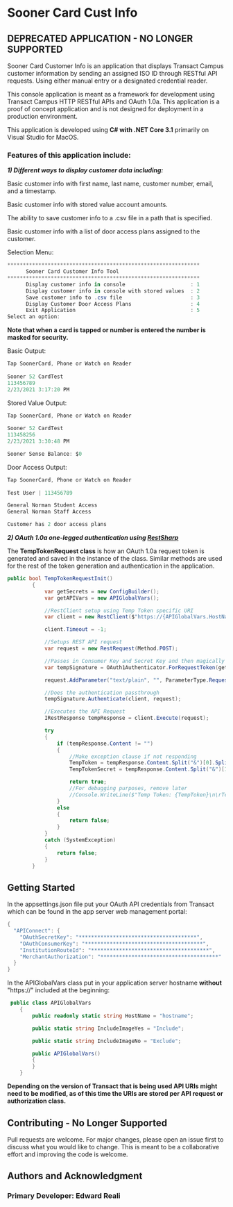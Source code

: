 # Sooner Card Cust Info

## DEPRECATED APPLICATION - NO LONGER SUPPORTED

Sooner Card Customer Info is an application that displays Transact Campus customer information by sending an assigned ISO ID through RESTful API requests. Using either manual entry or a designated credential reader.

This console application is meant as a framework for development using Transact Campus HTTP RESTful APIs and OAuth 1.0a. This application is a proof of concept application and is not designed for deployment in a production environment.

This application is developed using **C# with .NET Core 3.1** primarily on Visual Studio for MacOS.

### Features of this application include:
***1) Different ways to display customer data including:***

   Basic customer info with first name, last name, customer number, email, and a timestamp.
   
   Basic customer info with stored value account amounts.
   
   The ability to save customer info to a .csv file in a path that is specified.

   Basic customer info with a list of door access plans assigned to the customer.
   

Selection Menu:
```C#
**************************************************************
      Sooner Card Customer Info Tool                          
**************************************************************
      Display customer info in console                     : 1
      Display customer info in console with stored values  : 2
      Save customer info to .csv file                      : 3
      Display Customer Door Access Plans                   : 4
      Exit Application                                     : 5
Select an option: 
```
**Note that when a card is tapped or number is entered the number is masked for security.**

Basic Output:

```C#
Tap SoonerCard, Phone or Watch on Reader
                                                                                                                          
Sooner 52 CardTest
113456789
2/23/2021 3:17:20 PM
```
Stored Value Output:
```C#
Tap SoonerCard, Phone or Watch on Reader
                                                                                                                          
Sooner 52 CardTest
113458256
2/23/2021 3:30:48 PM

Sooner Sense Balance: $0
```

Door Access Output:

```C#
Tap SoonerCard, Phone or Watch on Reader
                                                                                                                          
Test User | 113456789

General Norman Student Access
General Norman Staff Access

Customer has 2 door access plans
```
***2) OAuth 1.0a one-legged authentication using [RestSharp](https://restsharp.dev/)***

The **TempTokenRequest class** is how an OAuth 1.0a request token is generated and saved in the instance of the class. Similar methods are used for the rest of the token generation and authentication in the application.
```C#
public bool TempTokenRequestInit()
        {
            var getSecrets = new ConfigBuilder();
            var getAPIVars = new APIGlobalVars();

            //RestClient setup using Temp Token specific URI
            var client = new RestClient($"https://{APIGlobalVars.HostName}/transact/api/initiate");

            client.Timeout = -1;

            //Setups REST API request
            var request = new RestRequest(Method.POST);

            //Passes in Consumer Key and Secret Key and then magically generates the rest of the auth blueprint
            var tempSignature = OAuth1Authenticator.ForRequestToken(getSecrets.OAuthConsumerKey, getSecrets.OAuthSecretKey, RestSharp.Authenticators.OAuth.OAuthSignatureMethod.HmacSha1);

            request.AddParameter("text/plain", "", ParameterType.RequestBody);

            //Does the authentication passthrough
            tempSignature.Authenticate(client, request);

            //Executes the API Request
            IRestResponse tempResponse = client.Execute(request);

            try
            {
                if (tempResponse.Content != "")
                {
                    //Make exception clause if not responding
                    TempToken = tempResponse.Content.Split("&")[0].Split("=")[1];
                    TempTokenSecret = tempResponse.Content.Split("&")[1].Split("=")[1];

                    return true;
                    //For debugging purposes, remove later
                    //Console.WriteLine($"Temp Token: {TempToken}\n\rTemp Secret: {TempTokenSecret}");
                }
                else
                {
                    return false;
                }
            }
            catch (SystemException)
            {
                return false;
            }
        }
```

## Getting Started

In the appsettings.json file put your OAuth API credentials from Transact which can be found in the app server web management portal:
```C#
{
  "APIConnect": {
    "OAuthSecretKey": "**************************************",
    "OAuthConsumerKey": "**************************************",
    "InstitutionRouteId": "**************************************",
    "MerchantAuthorization": "**************************************"
  }
}
```
In the APIGlobalVars class put in your application server hostname **without** "https://" included at the beginning:
```C#
 public class APIGlobalVars
    {
        public readonly static string HostName = "hostname";

        public static string IncludeImageYes = "Include";

        public static string IncludeImageNo = "Exclude";

        public APIGlobalVars()
        {
        }
    }
```

**Depending on the version of Transact that is being used API URIs might need to be modified, as of this time the URIs are stored per API request or authorization class.**

## Contributing - No Longer Supported
Pull requests are welcome. For major changes, please open an issue first to discuss what you would like to change. This is meant to be a collaborative effort and improving the code is welcome.

## Authors and Acknowledgment
### Primary Developer: Edward Reali
